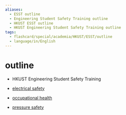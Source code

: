```yaml
---
aliases:
  - ESST outline
  - Engineering Student Safety Training outline
  - HKUST ESST outline
  - HKUST Engineering Student Safety Training outline
tags:
  - flashcard/special/academia/HKUST/ESST/outline
  - language/in/English
---
```


# outline

- HKUST Engineering Student Safety Training

- [electrical safety](electrical%20safety/outline.md)
- [occupational health](occupational%20health/outline.md)
- [pressure safety](pressure%20safety/outline.md)
